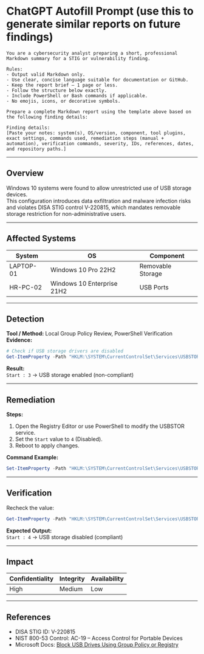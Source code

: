 # ChatGPT Autofill Prompt (use this to generate similar reports on future findings)

```text
You are a cybersecurity analyst preparing a short, professional Markdown summary for a STIG or vulnerability finding.

Rules:
- Output valid Markdown only.
- Use clear, concise language suitable for documentation or GitHub.
- Keep the report brief — 1 page or less.
- Follow the structure below exactly.
- Include PowerShell or Bash commands if applicable.
- No emojis, icons, or decorative symbols.

Prepare a complete Markdown report using the template above based on the following finding details:

Finding details:
[Paste your notes: system(s), OS/version, component, tool plugins, exact settings, commands used, remediation steps (manual + automation), verification commands, severity, IDs, references, dates, and repository paths.]
```
---

## Overview
Windows 10 systems were found to allow unrestricted use of USB storage devices.  
This configuration introduces data exfiltration and malware infection risks and violates DISA STIG control V-220815, which mandates removable storage restriction for non-administrative users.

---

## Affected Systems
| System | OS | Component |
|--------|----|-----------|
| LAPTOP-01 | Windows 10 Pro 22H2 | Removable Storage |
| HR-PC-02 | Windows 10 Enterprise 21H2 | USB Ports |

---

## Detection
**Tool / Method:** Local Group Policy Review, PowerShell Verification  
**Evidence:**
```powershell
# Check if USB storage drivers are disabled
Get-ItemProperty -Path "HKLM:\SYSTEM\CurrentControlSet\Services\USBSTOR" | Select Start
```

**Result:**  
`Start : 3` → USB storage enabled (non-compliant)

---

## Remediation
**Steps:**
1. Open the Registry Editor or use PowerShell to modify the USBSTOR service.  
2. Set the `Start` value to `4` (Disabled).  
3. Reboot to apply changes.

**Command Example:**
```powershell
Set-ItemProperty -Path "HKLM:\SYSTEM\CurrentControlSet\Services\USBSTOR" -Name "Start" -Value 4
```

---

## Verification
Recheck the value:
```powershell
Get-ItemProperty -Path "HKLM:\SYSTEM\CurrentControlSet\Services\USBSTOR" | Select Start
```
**Expected Output:**  
`Start : 4` → USB storage disabled (compliant)

---

## Impact
| Confidentiality | Integrity | Availability |
|-----------------|------------|---------------|
| High | Medium | Low |

---

## References
- DISA STIG ID: V-220815  
- NIST 800-53 Control: AC-19 – Access Control for Portable Devices  
- Microsoft Docs: [Block USB Drives Using Group Policy or Registry](https://learn.microsoft.com/en-us/windows/client-management/usb-block-policy)
